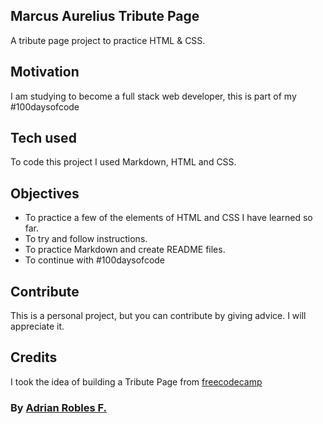 ## Marcus Aurelius Tribute Page
A tribute page project to practice HTML & CSS.

## Motivation
I am studying to become a full stack web developer, this is part of my #100daysofcode

## Tech used
To code this project I used Markdown, HTML and CSS.

## Objectives
* To practice a few of the elements of HTML and CSS I have learned so far.
* To try and follow instructions.
* To practice Markdown and create README files.
* To continue with #100daysofcode

## Contribute
This is a personal project, but you can contribute by giving advice. I will appreciate it.

## Credits
I took the idea of building a Tribute Page from [freecodecamp](https://www.freecodecamp.org/)

### By [Adrian Robles F.](https://twitter.com/adriancodes1)